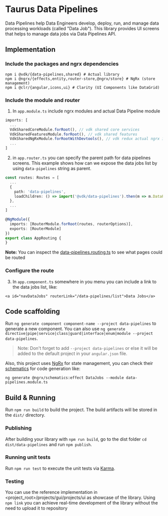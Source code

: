 # Taurus Data Pipelines

Data Pipelines help Data Engineers develop, deploy, run, and manage data processing workloads (called "Data Job").
This library provides UI screens that helps to manage data jobs via Data Pipelines API.

## Implementation


### Include the packages and ngrx dependencies
```shell
npm i @vdk/{data-pipelines,shared} # Actual library
npm i @ngrx/{effects,entity,router-store,@ngrx/store} # NgRx (store management)
npm i @clr/{angular,icons,ui} # Clarity (UI Components like DataGrid)

```

### Include the module and router

1. In `app.module.ts` include ngrx modules and actual Data Pipeline module
```typescript
imports: [
  ...
  VdkSharedCoreModule.forRoot(), // vdk shared core services
  VdkSharedFeaturesModule.forRoot(), // vdk shared features
  VdkSharedNgRxModule.forRootWithDevtools(), // vdk redux actual ngrx implementation
  ...
]
```

2. in `app.router.ts` you can specify the parent path for data pipelines screens.
   This example shows how can we expose the data jobs list by using `data-pipelines` string as parent.
```typescript
const routes: Routes = [
  ...
  {
    path: 'data-pipelines',
    loadChildren: () => import('@vdk/data-pipelines').then(m => m.DataPipelinesRouting)
  },
  ...
]

@NgModule({
  imports: [RouterModule.forRoot(routes, routerOptions)],
  exports: [RouterModule]
})
export class AppRouting {
}
```
**Note:** You can inspect the [data-pipelines.routing.ts](src/lib/data-pipelines.routing.ts) to see what pages could be routed

### Configure the route

3. In `app.component.ts` somewhere in you menu you can include a link to the data jobs list, like:
```angular2html
<a id="navDataJobs" routerLink="/data-pipelines/list">Data Jobs</a>
```

## Code scaffolding

Run `ng generate component component-name --project data-pipelines` to generate a new component. You can also use `ng generate directive|pipe|service|class|guard|interface|enum|module --project data-pipelines`.
> Note: Don't forget to add `--project data-pipelines` or else it will be added to the default project in your `angular.json` file.

Also, this project uses [NgRx](https://ngrx.io/) for state management, you can check their [schematics](https://ngrx.io/guide/schematics) for code generation like:
```shell
ng generate @ngrx/schematics:effect DataJobs --module data-pipelines.module.ts
```
## Build & Running

Run `npm run build` to build the project. The build artifacts will be stored in the `dist/` directory.

### Publishing

After building your library with `npm run build`, go to the dist folder `cd dist/data-pipelines` and run `npm publish`.

### Running unit tests

Run `npm run test` to execute the unit tests via [Karma](https://karma-runner.github.io).

### Testing

You can use the reference implementation in <project_root>/projects/gui/projects/ui as showcase of the library.
Using `npm link` you can achieve real-time development of the library without the need to upload it to repository
